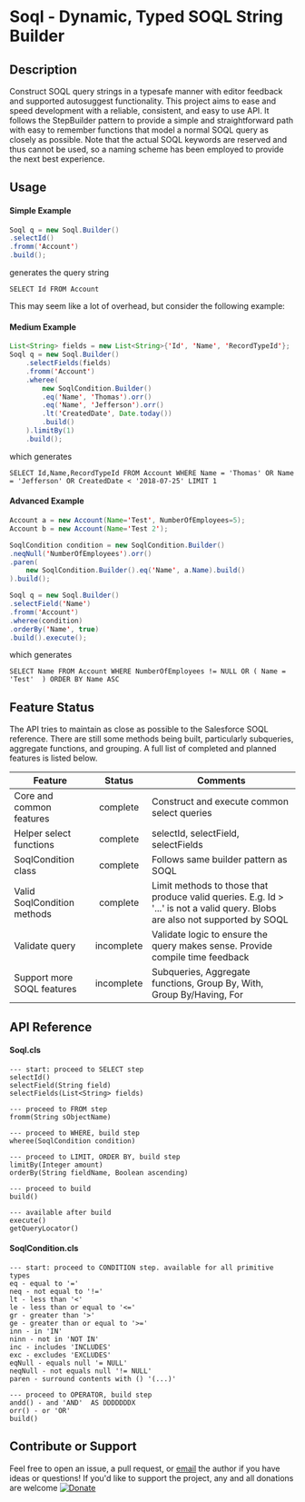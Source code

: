 # Soql - Dynamic, Typed SOQL String Builder


## Description
Construct SOQL query strings in a typesafe manner with editor feedback and supported autosuggest functionality. This project aims to ease and speed development with a reliable, consistent, and easy to use API. It follows the StepBuilder pattern to provide a simple and straightforward path with easy to remember functions that model a normal SOQL query as closely as possible. Note that the actual SOQL keywords are reserved and thus cannot be used, so a naming scheme has been employed to provide the next best experience.

## Usage
#### Simple Example
```java
Soql q = new Soql.Builder()
.selectId()
.fromm('Account')
.build();

```
generates the query string
```
SELECT Id FROM Account
```

This may seem like a lot of overhead, but consider the following example:
#### Medium Example
```java
List<String> fields = new List<String>{'Id', 'Name', 'RecordTypeId'};
Soql q = new Soql.Builder()
    .selectFields(fields)
    .fromm('Account')
    .wheree(
        new SoqlCondition.Builder()
        .eq('Name', 'Thomas').orr()
        .eq('Name', 'Jefferson').orr()
        .lt('CreatedDate', Date.today())
        .build()
    ).limitBy(1)
    .build();
```
which generates
```
SELECT Id,Name,RecordTypeId FROM Account WHERE Name = 'Thomas' OR Name = 'Jefferson' OR CreatedDate < '2018-07-25' LIMIT 1
```

#### Advanced Example
```java
Account a = new Account(Name='Test', NumberOfEmployees=5);
Account b = new Account(Name='Test 2');

SoqlCondition condition = new SoqlCondition.Builder()
.neqNull('NumberOfEmployees').orr()
.paren(
    new SoqlCondition.Builder().eq('Name', a.Name).build()
).build();

Soql q = new Soql.Builder()
.selectField('Name')
.fromm('Account')
.wheree(condition)
.orderBy('Name', true)
.build().execute();
```
which generates
```
SELECT Name FROM Account WHERE NumberOfEmployees != NULL OR ( Name = 'Test'  ) ORDER BY Name ASC
```

## Feature Status
The API tries to maintain as close as possible to the Salesforce SOQL reference. There are still some methods being built, particularly subqueries, aggregate functions, and grouping. A full list of completed and planned features is listed below.

| Feature        | Status           | Comments  |
| -------------- |:----------------:| --------- |
| Core and common features | complete | Construct and execute common select queries |
| Helper select functions      | complete | selectId, selectField, selectFields |
| SoqlCondition class      | complete      | Follows same builder pattern as SOQL |
| Valid SoqlCondition methods | complete      | Limit methods to those that produce valid queries. E.g. Id > '...' is not a valid query. Blobs are also not supported by SOQL |
| Validate query | incomplete | Validate logic to ensure the query makes sense. Provide compile time feedback |
| Support more SOQL features | incomplete | Subqueries, Aggregate functions, Group By, With, Group By/Having, For |

## API Reference
#### Soql.cls
```
--- start: proceed to SELECT step
selectId()
selectField(String field)
selectFields(List<String> fields)

--- proceed to FROM step
fromm(String sObjectName)

--- proceed to WHERE, build step
wheree(SoqlCondition condition)

--- proceed to LIMIT, ORDER BY, build step
limitBy(Integer amount)
orderBy(String fieldName, Boolean ascending)

--- proceed to build
build()

--- available after build
execute()
getQueryLocator()
```

#### SoqlCondition.cls
```
--- start: proceed to CONDITION step. available for all primitive types
eq - equal to '='
neq - not equal to '!='
lt - less than '<'
le - less than or equal to '<='
gr - greater than '>'
ge - greater than or equal to '>='
inn - in 'IN'
ninn - not in 'NOT IN'
inc - includes 'INCLUDES'
exc - excludes 'EXCLUDES'
eqNull - equals null '= NULL'
neqNull - not equals null '!= NULL'
paren - surround contents with () '(...)'

--- proceed to OPERATOR, build step
andd() - and 'AND'  AS DDDDDDDX
orr() - or 'OR'
build()

```

## Contribute or Support
Feel free to open an issue, a pull request, or [email](mailto:jmankhan1@gmail.com) the author if you have ideas or questions! If you'd like to support the project, any and all donations are welcome
[![Donate](https://img.shields.io/badge/Donate-PayPal-green.svg)](paypal.me/jmankhan)